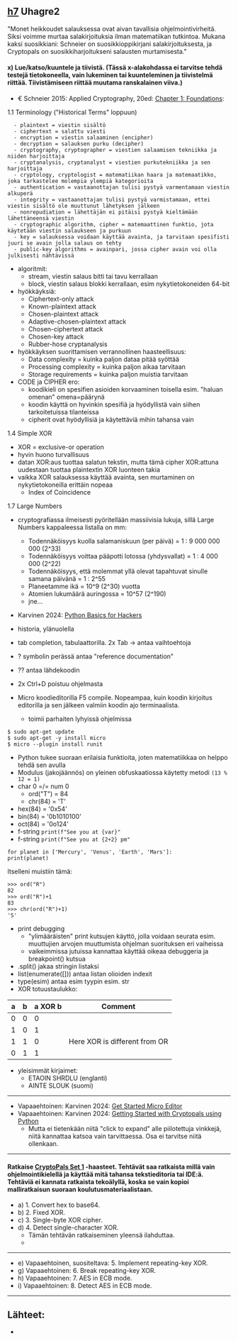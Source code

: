 ## [h7](https://terokarvinen.com/application-hacking/#:~:text=githubissa%20olevaa%20koodia.-,h7,-Uhagre2) Uhagre2

"Monet heikkoudet salauksessa ovat aivan tavallisia ohjelmointivirheitä. Siksi voimme murtaa salakirjoituksia ilman matematiikan tutkintoa. Mukana kaksi suosikkiani: Schneier on suosikkioppikirjani salakirjoituksesta, ja Cryptopals on suosikkiharjoitukseni salausten murtamisesta."

#### x) Lue/katso/kuuntele ja tiivistä. (Tässä x-alakohdassa ei tarvitse tehdä testejä tietokoneella, vain lukeminen tai kuunteleminen ja tiivistelmä riittää. Tiivistämiseen riittää muutama ranskalainen viiva.)

- € Schneier 2015: Applied Cryptography, 20ed: [Chapter 1: Foundations](https://learning.oreilly.com/library/view/applied-cryptography-protocols/9781119096726/08_chap01.html#chap01-sec001):

1.1 Terminology ("Historical Terms" loppuun)
```
  - plaintext = viestin sisältö
  - ciphertext = salattu viesti
  - encryption = viestin salaaminen (encipher)
  - decryption = salauksen purku (decipher)
  - cryptography, cryptographer = viestien salaamisen tekniikka ja niiden harjoittaja
  - cryptanalysis, cryptanalyst = viestien purkutekniikka ja sen harjoittaja
  - cryptology, cryptologist = matematiikan haara ja matemaatikko, joka tarkastelee molempia ylempiä kategorioita
  - authentication = vastaanottajan tulisi pystyä varmentamaan viestin alkuperä
  - integrity = vastaanottajan tulisi pystyä varmistamaan, ettei viestin sisältö ole muuttunut lähetyksen jälkeen
  - nonrepudiation = lähettäjän ei pitäisi pystyä kieltämään lähettäneensä viestin
  - cryptographic algorithm, cipher = matemaattinen funktio, jota käytetään viestin salaukseen ja purkuun
  - key = salauksessa voidaan käyttää avainta, ja tarvitaan spesifisti juuri se avain jolla salaus on tehty
  - public-key algorithms = avainpari, jossa cipher avain voi olla julkisesti nähtävissä
```
- algoritmit:
  - stream, viestin salaus bitti tai tavu kerrallaan
  - block, viestin salaus blokki kerrallaan, esim nykytietokoneiden 64-bit
- hyökkäyksiä:
  - Ciphertext-only attack
  - Known-plaintext attack
  - Chosen-plaintext attack
  - Adaptive-chosen-plaintext attack
  - Chosen-ciphertext attack
  - Chosen-key attack
  - Rubber-hose cryptanalysis
- hyökkäyksen suorittamisen verrannollinen haasteellisuus:
  - Data complexity = kuinka paljon dataa pitää syöttää
  - Processing complexity = kuinka paljon aikaa tarvitaan
  - Storage requirements = kuinka paljon muistia tarvitaan
- CODE ja CIPHER ero:
  - koodikieli on spesifien asioiden korvaaminen toisella esim. "haluan omenan" omena=päärynä
  - koodin käyttä on hyvinkin spesifiä ja hyödyllistä vain siihen tarkoitetuissa tilanteissa
  - cipherit ovat hyödyllisiä ja käytettäviä mihin tahansa vain

1.4 Simple XOR
- XOR = exclusive-or operation
- hyvin huono turvallisuus
- datan XOR:aus tuottaa salatun tekstin, mutta tämä cipher XOR:attuna uudestaan tuottaa plaintextin XOR luonteen takia
- vaikka XOR salauksessa käyttää avainta, sen murtaminen on nykytietokoneilla erittäin nopeaa
  - Index of Coincidence

1.7 Large Numbers
- cryptografiassa ilmeisesti pyöritellään massiivisia lukuja, sillä Large Numbers kappaleessa listalla on mm:
  - Todennäköisyys kuolla salamaniskuun (per päivä) = 1 : 9 000 000 000 (2^33)
  - Todennäköisyys voittaa pääpotti lotossa (yhdysvallat) = 1 : 4 000 000 (2^22)
  - Todennäköisyys, että molemmat yllä olevat tapahtuvat sinulle samana päivänä = 1 : 2^55
  - Planeetamme ikä = 10^9 (2^30) vuotta
  - Atomien lukumäärä auringossa = 10^57 (2^190)
  - jne...



- Karvinen 2024: [Python Basics for Hackers](https://terokarvinen.com/python-for-hackers/)
- historia, ylänuolella
- tab completion, tabulaattorilla. 2x Tab -> antaa vaihtoehtoja
- ? symbolin perässä antaa "reference documentation"
- ?? antaa lähdekoodin
- 2x Ctrl+D poistuu ohjelmasta
- Micro koodieditorilla F5 compile. Nopeampaa, kuin koodin kirjoitus editorilla ja sen jälkeen valmiin koodin ajo terminaalista.
  - toimii parhaiten lyhyissä ohjelmissa
```
$ sudo apt-get update
$ sudo apt-get -y install micro
$ micro --plugin install runit
```
- Python tukee suoraan erilaisia funktioita, joten matematiikkaa on helppo tehdä sen avulla
- Modulus (jakojäännös) on yleinen obfuskaatiossa käytetty metodi `(13 % 12 = 1)`
- char 0 =/= num 0
  - ord("T") = 84
  - chr(84) = 'T'
- hex(84) = '0x54'
- bin(84) = '0b1010100'
- oct(84) = '0o124'
- f-string `print(f"See you at {var}"`
- f-string `print(f"See you at {2+2} pm"`
```
for planet in ['Mercury', 'Venus', 'Earth', 'Mars']:
print(planet)
```
Itselleni muistiin tämä:
```
>>> ord("R")
82
>>> ord("R")+1
83
>>> chr(ord("R")+1)
'S'
```
- print debugging
  - "ylimääräisten" print kutsujen käyttö, jolla voidaan seurata esim. muuttujien arvojen muuttumista ohjelman suorituksen eri vaiheissa
  - vaikeimmissa jutuissa kannattaa käyttää oikeaa debuggeria ja breakpoint() kutsua
- .split() jakaa stringin listaksi
- list(enumerate([])) antaa listan olioiden indexit
- type(esim) antaa esim tyypin esim. str
- XOR totuustaulukko:

| a   | b   | a XOR b | Comment                       |
| --- | --- | ------- | ----------------------------- |
| 0   | 0   | 0       |                               |
| 1   | 0   | 1       |                               |
| 1   | 1   | 0       | Here XOR is different from OR |
| 0   | 1   | 1       |                               |

- yleisimmät kirjaimet:
  - ETAOIN SHRDLU (englanti)
  - AINTE SLOUK (suomi)


---
- Vapaaehtoinen: Karvinen 2024: [Get Started Micro Editor](https://terokarvinen.com/get-started-micro-editor/)
- Vapaaehtoinen: Karvinen 2024: [Getting Started with Cryptopals using Python](https://terokarvinen.com/getting-started-python-cryptopals/)
  - Mutta ei tietenkään niitä "click to expand" alle piilotettuja vinkkejä, niitä kannattaa katsoa vain tarvittaessa. Osa ei tarvitse niitä ollenkaan.

---
#### Ratkaise [CryptoPals Set 1](https://cryptopals.com/sets/1) -haasteet. Tehtävät saa ratkaista millä vain ohjelmointikielellä ja käyttää mitä tahansa tekstieditoria tai IDE:ä. Tehtäviä ei kannata ratkaista tekoälyllä, koska se vain kopioi malliratkaisun suoraan koulutusmateriaalistaan.

- a) 1. Convert hex to base64.
- b) 2. Fixed XOR.
- c) 3. Single-byte XOR cipher.
- d) 4. Detect single-character XOR.
  - Tämän tehtävän ratkaiseminen yleensä ilahduttaa.
  - 
---
- e) Vapaaehtoinen, suositeltava: 5. Implement repeating-key XOR.
- g) Vapaaehtoinen: 6. Break repeating-key XOR.
- h) Vapaaehtoinen: 7. AES in ECB mode.
- i) Vapaaehtoinen: 8. Detect AES in ECB mode.

---
## Lähteet:
- 
